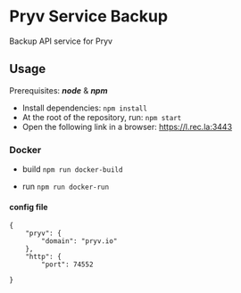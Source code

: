 # Pryv Service Backup

Backup API service for Pryv

## Usage

Prerequisites: __*node*__ & __*npm*__

* Install dependencies: `npm install`
* At the root of the repository, run: `npm start`
* Open the following link in a browser: https://l.rec.la:3443

### Docker

- build `npm run docker-build`

- run `npm run docker-run`

#### config file

```
{
	"pryv": {
		"domain": "pryv.io"
	},
	"http": {
		"port": 74552
	
}
```